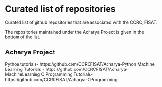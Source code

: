 <h1> Curated list of repositories </h1>
Curated list of github repositories that are associated with the CCRC, FISAT. 

The repositories maintained under the Acharya Project is given in the bottom of the list.

















<h2> Acharya Project </h2>
Python tutorials- https://github.com/CCRCFISAT/Acharya-Python
Machine Learning Tutorials - https://github.com/CCRCFISAT/Acharya-MachineLearning
C Programming Tutorials- https://github.com/CCRCFISAT/Acharya-CProgramming
